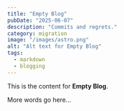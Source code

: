 ```yaml
---
title: "Empty Blog"
pubDate: "2025-06-07"
description: "Commits and regrets."
category: migration
image: "/images/astro.png"
alt: "Alt text for Empty Blog"
tags:
  - markdown
  - blogging
---
```


This is the content for **Empty Blog**.

More words go here...
